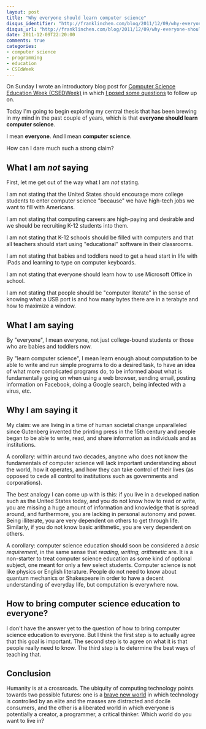 ```yaml
---
layout: post
title: "Why everyone should learn computer science"
disqus_identifier: "http://franklinchen.com/blog/2011/12/09/why-everyone-should-learn-computer-science/"
disqus_url: "http://franklinchen.com/blog/2011/12/09/why-everyone-should-learn-computer-science/"
date: 2011-12-09T22:20:00
comments: true
categories:
- computer science
- programming
- education
- CSEdWeek
---
```

On Sunday I wrote an introductory blog post for [Computer Science Education
 Week (CSEDWeek)](http://www.csedweek.org/) in which [I posed some questions](/blog/2011/12/04/why-i-am-writing-this-week-for-csedweek/) to follow up on.

Today I'm going to begin exploring my central thesis that has been brewing in my mind in the past couple of years, which is that **everyone should learn computer science**.

I mean **everyone**. And I mean **computer science**.

How can I dare much such a strong claim?

<!--more-->

## What I am *not* saying

First, let me get out of the way what I am *not* stating.

I am not stating that the United States should encourage more college students to enter computer science "because" we have high-tech jobs we want to fill with Americans.

I am not stating that computing careers are high-paying and desirable and we should be recruiting K-12 students into them.

I am not stating that K-12 schools should be filled with computers and that all teachers should start using "educational" software in their classrooms.

I am not stating that babies and toddlers need to get a head start in life with iPads and learning to type on computer keyboards.

I am not stating that everyone should learn how to use Microsoft Office in school.

I am not stating that people should be "computer literate" in the sense of knowing what a USB port is and how many bytes there are in a terabyte and how to maximize a window.

## What I am saying

By "everyone", I mean everyone, not just college-bound students or those who are babies and toddlers now.

By "learn computer science", I mean learn enough about computation to be able to write and run simple programs to do a desired task, to have an idea of what more complicated programs do, to be informed about what is fundamentally going on when using a web browser, sending email, posting information on Facebook, doing a Google search, being infected with a virus, etc.

## Why I am saying it

My claim: we are living in a time of human societal change unparalleled since Gutenberg invented the printing press in the 15th century and people began to be able to write, read, and share information as individuals and as institutions.

A corollary: within around two decades, anyone who does not know the fundamentals of computer science will lack important understanding about the world, how it operates, and how they can take control of their lives (as opposed to cede all control to institutions such as governments and corporations).

The best analogy I can come up with is this: if you live in a developed nation such as the United States today, and you do not know how to read or write, you are missing a huge amount of information and knowledge that is spread around, and furthermore, you are lacking in personal autonomy and power. Being illiterate, you are very dependent on others to get through life. Similarly, if you do not know basic arithmetic, you are very dependent on others.

A corollary: computer science education should soon be considered a *basic requirement*, in the same sense that *reading, writing, arithmetic* are. It is a non-starter to treat computer science education as some kind of optional subject, one meant for only a few select students. Computer science is not like physics or English literature. People do not need to know about quantum mechanics or Shakespeare in order to have a decent understanding of everyday life, but computation is everywhere now.

## How to bring computer science education to everyone?

I don't have the answer yet to the question of how to bring computer science education to everyone. But I think the first step is to actually agree that this goal is important. The second step is to agree on what it is that people really need to know. The third step is to determine the best ways of teaching that.

## Conclusion

Humanity is at a crossroads. The ubiquity of computing technology points towards two possible futures: one is a [brave new world](http://en.wikipedia.org/wiki/Brave_New_World) in which technology is controlled by an elite and the masses are distracted and docile consumers, and the other is a liberated world in which everyone is potentially a creator, a programmer, a critical thinker. Which world do you want to live in?
